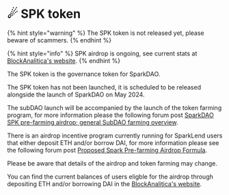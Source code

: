 # ☄ SPK token

{% hint style="warning" %}
The SPK token is not released yet, please beware of scammers.
{% endhint %}

{% hint style="info" %}
SPK airdrop is ongoing, see current stats at [BlockAnalitica's website](https://spark.blockanalitica.com/v1/ethereum/airdrop/).
{% endhint %}

The SPK token is the governance token for SparkDAO.

The SPK token has not been launched, it is scheduled to be released alongside the launch of SparkDAO on May 2024.

The subDAO launch will be accompanied by the launch of the token farming program, for more information please the following forum post [SparkDAO SPK pre-farming airdrop; general SubDAO farming overview](https://forum.makerdao.com/t/sparkdao-spk-pre-farming-airdrop-general-subdao-farming-overview/21595).

There is an airdrop incentive program currently running for SparkLend users that either deposit ETH and/or borrow DAI, for more information please see the following forum post [Proposed Spark Pre-farming Airdrop Formula](https://forum.makerdao.com/t/proposed-spark-pre-farming-airdrop-formula/21786).

Please be aware that details of the airdrop and token farming may change.

You can find the current balances of users eligble for the airdrop through depositing ETH and/or borrowing DAI in the [BlockAnalitica's website](https://spark.blockanalitica.com/v1/ethereum/airdrop/).
